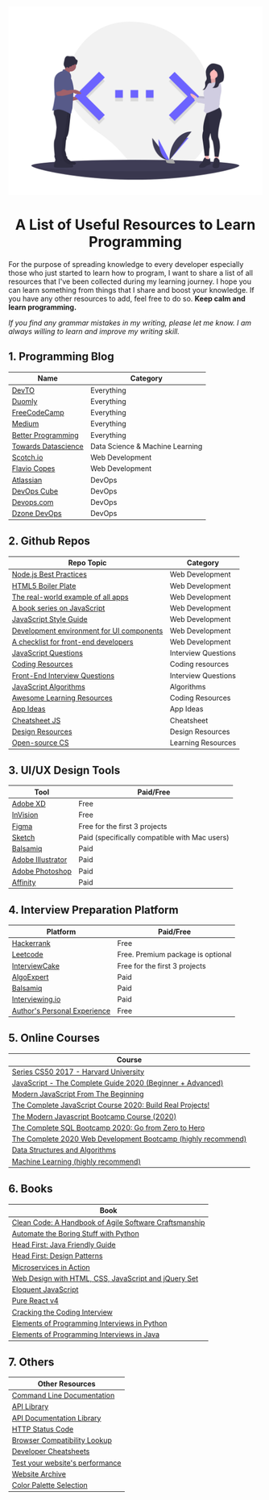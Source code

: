 <!-- Logo -->
<p align="center">
    <img src="./images/programming.png" width="600" alt="Programming Banner">
</p>
<h1 align="center">
A List of Useful Resources to Learn Programming
</h1>
<!-- Introduction Paragraph -->
<p>
    For the purpose of spreading knowledge to every developer especially those who just started to learn how to program, I want to share a list of all resources that I've been collected during my learning journey. I hope you can learn something from things that I share and boost your knowledge. If you have any other resources to add, feel free to do so. <strong>Keep calm and learn programming.</strong>
</p>
<!-- Ask for help with grammar mistakes -->
<p>
<i>If you find any grammar mistakes in my writing, please let me know. I am always willing to learn and improve my writing skill.</i>
</p>



<!-- Main content -->
## 1. Programming Blog

|                      Name                                                    |  Category
| -----------------------------------------------------------------------------| ----------
| [DevTO](https://www.dev.to)                                                  | Everything
| [Duomly](https://www.blog.duomly.com/)                                       | Everything
| [FreeCodeCamp](https://www.freecodecamp.org/news/)                           | Everything
| [Medium](https://medium.com/)                                                | Everything
| [Better Programming](https://www.quora.com/q/better-programming?__nsrc__=4/) | Everything
| [Towards Datascience](https://towardsdatascience.com/)                       | Data Science & Machine Learning
| [Scotch.io](https://scotch.io/)                                              | Web Development
| [Flavio Copes](https://flaviocopes.com)                                      | Web Development
| [Atlassian](https://www.atlassian.com/blog/devops)                           | DevOps
| [DevOps Cube](https://devopscube.com/)                                       | DevOps
| [Devops.com](https://devops.com/)                                            | DevOps
| [Dzone DevOps](https://dzone.com/devops-tutorials-tools-news)                | DevOps


## 2. Github Repos

|                      Repo Topic                                                       |  Category
| ------------------------------------------------------------------------------------- | ----------
| [Node.js Best Practices](https://github.com/goldbergyoni/nodebestpractices)           | Web Development
| [HTML5 Boiler Plate](https://github.com/h5bp/html5-boilerplate)                       | Web Development
| [The real-world example of all apps](https://github.com/gothinkster/realworld)        | Web Development
| [A book series on JavaScript](https://github.com/getify/You-Dont-Know-JS)             | Web Development
| [JavaScript Style Guide](https://github.com/airbnb/javascript)                        | Web Development
| [Development environment for UI components](https://github.com/storybookjs/storybook) | Web Development
| [A checklist for front-end developers](https://github.com/thedaviddias/Front-End-Checklist)                                                                    | Web Development
| [JavaScript Questions](https://github.com/lydiahallie/javascript-questions)           | Interview Questions
| [Coding Resources](https://github.com/PizzaPokerGuy/ultimate-coding-resources)        | Coding resources
| [Front-End Interview Questions](https://github.com/h5bp/Front-end-Developer-Interview-Questions)                                                | Interview Questions
| [JavaScript Algorithms](https://github.com/trekhleb/javascript-algorithms)            | Algorithms
| [Awesome Learning Resources](https://github.com/lauragift21/awesome-learning-resources) | Coding Resources
| [App Ideas](https://github.com/florinpop17/app-ideas)                                 | App Ideas
| [Cheatsheet JS](https://github.com/gordonmzhu/cheatsheet-js)                          | Cheatsheet
| [Design Resources](https://github.com/bradtraversy/design-resources-for-developers)   | Design Resources
| [Open-source CS](https://github.com/ForrestKnight/open-source-cs)                     | Learning Resources


## 3. UI/UX Design Tools

|                      Tool                                               |  Paid/Free
| ----------------------------------------------------------------------- | ----------
| [Adobe XD](https://www.adobe.com/ca/products/xd.html)                   | Free
| [InVision](https://www.invisionapp.com/)                                | Free
| [Figma](https://figma.com)                                              | Free for the first 3 projects
| [Sketch](https://www.sketch.com/)                                       | Paid (specifically compatible with Mac users)
| [Balsamiq](https://balsamiq.com)                                        | Paid
| [Adobe Illustrator](https://www.adobe.com/ca/products/illustrator.html) | Paid
| [Adobe Photoshop](https://www.adobe.com/ca/products/photoshop.html)     | Paid
| [Affinity](https://affinity.serif.com/en-gb/)                           | Paid


## 4. Interview Preparation Platform

|                      Platform                                          |  Paid/Free
| ---------------------------------------------------------------------- | ----------
| [Hackerrank](https://hackerrank.com)                                   | Free
| [Leetcode](https://leetcode.com)                                       | Free. Premium package is optional
| [InterviewCake](https://www.interviewcake.com/)                        | Free for the first 3 projects
| [AlgoExpert](https://www.algoexpert.io)                                | Paid
| [Balsamiq](https://balsamiq.com)                                       | Paid
| [Interviewing.io](https://interviewing.io/)                            | Paid
| [Author's Personal Experience](https://www.soberkoder.com/interview/?fbclid=IwAR3QqMVbRHSlx5pi_wTk-1RBzmKKRpeJJ7SUgjQRavkPT-Rt6W8g9Spdy9U)    | Free


## 5. Online Courses

|                      Course                                             |
| ----------------------------------------------------------------------- |
| [Series CS50 2017 - Harvard University](https://www.youtube.com/watch?v=y62zj9ozPOM&list=PLhQjrBD2T3828ZVcVzEIhsHVgjANGZveu) |
| [JavaScript - The Complete Guide 2020 (Beginner + Advanced)](https://www.udemy.com/course/javascript-the-complete-guide-2020-beginner-advanced/)                    |
| [Modern JavaScript From The Beginning](https://www.udemy.com/course/modern-javascript-from-the-beginning/)                                |
| [The Complete JavaScript Course 2020: Build Real Projects!](https://www.udemy.com/course/the-complete-javascript-course/)                                        |
| [The Modern Javascript Bootcamp Course (2020)](https://www.udemy.com/course/javascript-beginners-complete-tutorial/) |
| [The Complete SQL Bootcamp 2020: Go from Zero to Hero](https://www.udemy.com/course/the-complete-sql-bootcamp/)     |
| [The Complete 2020 Web Development Bootcamp (highly recommend)](https://www.udemy.com/course/the-complete-web-development-bootcamp/)                           | 
| [Data Structures and Algorithms](https://www.udacity.com/course/data-structures-and-algorithms-nanodegree--nd256)                           | 
| [Machine Learning (highly recommend)](https://www.coursera.org/learn/machine-learning) |


## 6. Books

|                      Book                                                        |
| -------------------------------------------------------------------------------- |
| [Clean Code: A Handbook of Agile Software Craftsmanship ](https://www.amazon.ca/Clean-Code-Handbook-Software-Craftsmanship/dp/0132350882) |
| [Automate the Boring Stuff with Python](https://automatetheboringstuff.com/)     |
| [Head First: Java Friendly Guide](https://www.amazon.ca/Head-First-Java-Brain-Friendly-Guide/dp/0596009208)     |
| [Head First: Design Patterns](https://www.amazon.com/dp/0596007124/?tag=myga0ba-20) |
| [Microservices in Action](https://www.manning.com/books/microservices-in-action) |
| [Web Design with HTML, CSS, JavaScript and jQuery Set](https://www.amazon.com/Web-Design-HTML-JavaScript-jQuery/dp/1118907442/ref=sr_1_1?crid=2MQVRSPKYLFF8&dchild=1&keywords=html%2C+css%2C+javascript&qid=1590607003&s=books&sprefix=HTML%2C%2Cstripbooks-intl-ship%2C175&sr=1-1) |
| [Eloquent JavaScript](https://www.amazon.ca/Eloquent-JavaScript-3rd-Introduction-Programming-ebook/dp/B07C96Q217/ref=sr_1_1?crid=2UZC56T1ZW10Q&keywords=eloquent+javascript&qid=1590606831&s=books&sprefix=javascript+eloquent%2Cstripbooks%2C169&sr=1-1) |
| [Pure React v4](https://daveceddia.com/pure-react/)                              |
| [Cracking the Coding Interview](https://www.amazon.ca/Cracking-Coding-Interview-Programming-Questions/dp/0984782850/ref=sr_1_2?crid=3PS1JMH8AKAIB&keywords=cracking+the+pm+interview&qid=1590607137&s=books&sprefix=cracking+t%2Cstripbooks%2C169&sr=1-2)                              |
| [Elements of Programming Interviews in Python](https://www.amazon.ca/Elements-Programming-Interviews-Python-Insiders/dp/1537713949/ref=pd_bxgy_img_3/131-0255642-4587546?_encoding=UTF8&pd_rd_i=1537713949&pd_rd_r=e33f1bcf-2336-4612-ac80-0327978b018d&pd_rd_w=bE2mX&pd_rd_wg=qio6m&pf_rd_p=62bc58f5-5a07-4a59-9b91-fe01cc96db2b&pf_rd_r=ZX1FFWGGV3G99J3HBEC2&psc=1&refRID=ZX1FFWGGV3G99J3HBEC2) |
| [Elements of Programming Interviews in Java](https://www.amazon.ca/Elements-Programming-Interviews-Java-Insiders/dp/1517671272/ref=pd_bxgy_img_3/131-0255642-4587546?_encoding=UTF8&pd_rd_i=1517671272&pd_rd_r=ca318022-abcf-44a7-b735-65c0a452b03c&pd_rd_w=W6i2x&pd_rd_wg=g7WCF&pf_rd_p=62bc58f5-5a07-4a59-9b91-fe01cc96db2b&pf_rd_r=BR1V9WN6NPC7AFPXBJNY&psc=1&refRID=BR1V9WN6NPC7AFPXBJNY) |


## 7. Others

| Other Resources |
| --------------- |
| [Command Line Documentation ](https://dashdash.io/) |
| [API Library](https://rapidapi.com/) |
| [API Documentation Library](https://any-api.com/) |
| [HTTP Status Code](https://httpstatuses.com/) |
| [Browser Compatibility Lookup](https://caniuse.com/) |
| [Developer Cheatsheets](https://devhints.io/) |
| [Test your website's performance](https://web.dev/measure/) |
| [Website Archive](https://web.archive.org/) |
| [Color Palette Selection](https://coolors.co/) |





